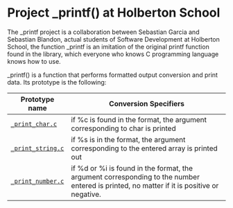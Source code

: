 <h1 class="gap">Project _printf() at Holberton School</h1>
<p dir="auto">The _printf project is a collaboration between Sebastian Garcia and Sebastian Blandon, actual students of Software Development at Holberton School, the function _printf is an imitation of the original printf function found in the <stdio.h> library, which everyone who knows C programming language knows how to use.</p>
<p dir="auto">_printf() is a function that performs formatted output conversion and print data. Its prototype is the following:</p>

<table>
<thead>
<tr>
<th>Prototype name</th>
<th>Conversion Specifiers</th>
</tr>
</thead>
<tbody>
<tr>
<td><a href="https://github.com/SebasGTX1/printf/blob/master/_print_char.c"><code>_print_char.c</code></a></td>
<td>if %c is found in the format, the argument corresponding to char is printed</td>
</tr>
<tr>
<td><a href="https://github.com/SebasGTX1/printf/blob/master/_print_string.c"><code>_print_string.c</code></a></td>
<td>if %s is in the format, the argument corresponding to the entered array is printed out</td>
</tr>
<tr>
<td><a href="https://github.com/SebasGTX1/printf/blob/master/_print_number.c"><code>_print_number.c</code></a></td>
<td>if %d or %i is found in the format, the argument corresponding to the number entered is printed, no matter if it is positive or negative.</td>
</tr>
